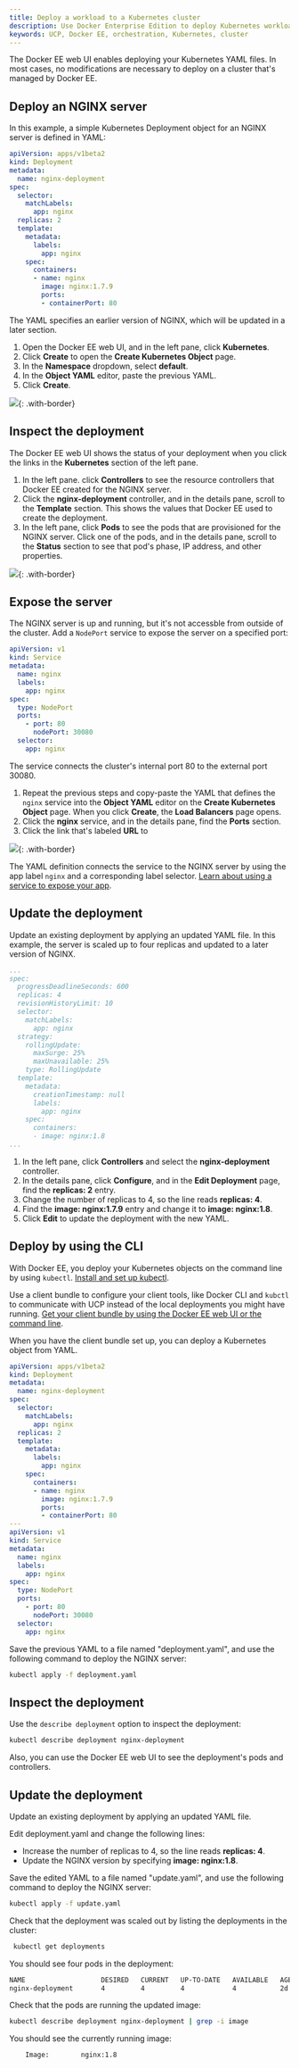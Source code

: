 ```yaml
---
title: Deploy a workload to a Kubernetes cluster
description: Use Docker Enterprise Edition to deploy Kubernetes workloads from yaml files. 
keywords: UCP, Docker EE, orchestration, Kubernetes, cluster
---
```


The Docker EE web UI enables deploying your Kubernetes YAML files. In most
cases, no modifications are necessary to deploy on a cluster that's managed by
Docker EE.

## Deploy an NGINX server

In this example, a simple Kubernetes Deployment object for an NGINX server is
defined in YAML:

```yaml
apiVersion: apps/v1beta2
kind: Deployment
metadata:
  name: nginx-deployment
spec:
  selector:
    matchLabels:
      app: nginx
  replicas: 2
  template:
    metadata:
      labels:
        app: nginx
    spec:
      containers:
      - name: nginx
        image: nginx:1.7.9
        ports:
        - containerPort: 80
```

The YAML specifies an earlier version of NGINX, which will be updated in a
later section.

1. Open the Docker EE web UI, and in the left pane, click **Kubernetes**.
2. Click **Create** to open the **Create Kubernetes Object** page.
3. In the **Namespace** dropdown, select **default**.
4. In the **Object YAML** editor, paste the previous YAML.
5. Click **Create**.

![](../../images/deploy-kubernetes-workload-1.png){: .with-border}

## Inspect the deployment

The Docker EE web UI shows the status of your deployment when you click the 
links in the **Kubernetes** section of the left pane.

1.  In the left pane. click **Controllers** to see the resource controllers
    that Docker EE created for the NGINX server.
2.  Click the **nginx-deployment** controller, and in the details pane, scroll
    to the **Template** section. This shows the values that Docker EE used to 
    create the deployment.
3.  In the left pane, click **Pods** to see the pods that are provisioned for
    the NGINX server. Click one of the pods, and in the details pane, scroll to
    the **Status** section to see that pod's phase, IP address, and other 
    properties.

![](../../images/deploy-kubernetes-workload-2.png){: .with-border}

## Expose the server

The NGINX server is up and running, but it's not accessble from outside of the
cluster. Add a `NodePort` service to expose the server on a specified port:

```yaml
apiVersion: v1
kind: Service
metadata:
  name: nginx
  labels:
    app: nginx
spec:
  type: NodePort
  ports:
    - port: 80
      nodePort: 30080
  selector:
    app: nginx 
```

The service connects the cluster's internal port 80 to the external port
30080.

1.  Repeat the previous steps and copy-paste the YAML that defines the `nginx`
    service into the **Object YAML** editor on the
    **Create Kubernetes Object** page. When you click **Create**, the 
    **Load Balancers** page opens.
2.  Click the **nginx** service, and in the details pane, find the **Ports**
    section.
3.  Click the link that's labeled **URL** to 

![](../../images/deploy-kubernetes-workload-3.png){: .with-border}

The YAML definition connects the service to the NGINX server by using the
app label `nginx` and a corresponding label selector.
[Learn about using a service to expose your app](https://kubernetes.io/docs/tutorials/kubernetes-basics/expose-intro/).

## Update the deployment

Update an existing deployment by applying an updated YAML file. In this
example, the server is scaled up to four replicas and updated to a later
version of NGINX. 

```yaml
...
spec:
  progressDeadlineSeconds: 600
  replicas: 4
  revisionHistoryLimit: 10
  selector:
    matchLabels:
      app: nginx
  strategy:
    rollingUpdate:
      maxSurge: 25%
      maxUnavailable: 25%
    type: RollingUpdate
  template:
    metadata:
      creationTimestamp: null
      labels:
        app: nginx
    spec:
      containers:
      - image: nginx:1.8
...
```

1.  In the left pane, click **Controllers** and select the **nginx-deployment**
    controller.
2.  In the details pane, click **Configure**, and in the **Edit Deployment**
    page, find the **replicas: 2** entry.
3.  Change the number of replicas to 4, so the line reads **replicas: 4**.
4.  Find the **image: nginx:1.7.9** entry and change it to **image: nginx:1.8**.
5.  Click **Edit** to update the deployment with the new YAML.

## Deploy by using the CLI

With Docker EE, you deploy your Kubernetes objects on the command line by using
`kubectl`. [Install and set up kubectl](https://kubernetes.io/docs/tasks/tools/install-kubectl/).

Use a client bundle to configure your client tools, like Docker CLI and `kubctl`
to communicate with UCP instead of the local deployments you might have running.
[Get your client bundle by using the Docker EE web UI or the command line](/datacenter/ucp/2.2/guides/user/access-ucp/cli-based-access.md).

When you have the client bundle set up, you can deploy a Kubernetes object
from YAML.

```yaml
apiVersion: apps/v1beta2
kind: Deployment
metadata:
  name: nginx-deployment
spec:
  selector:
    matchLabels:
      app: nginx
  replicas: 2
  template:
    metadata:
      labels:
        app: nginx
    spec:
      containers:
      - name: nginx
        image: nginx:1.7.9
        ports:
        - containerPort: 80
---
apiVersion: v1
kind: Service
metadata:
  name: nginx
  labels:
    app: nginx
spec:
  type: NodePort
  ports:
    - port: 80
      nodePort: 30080
  selector:
    app: nginx
```

Save the previous YAML to a file named "deployment.yaml", and use the following
command to deploy the NGINX server: 

```bash
kubectl apply -f deployment.yaml
```

## Inspect the deployment

Use the `describe deployment` option to inspect the deployment: 

```bash
kubectl describe deployment nginx-deployment
```

Also, you can use the Docker EE web UI to see the deployment's pods and
controllers.

## Update the deployment

Update an existing deployment by applying an updated YAML file. 

Edit deployment.yaml and change the following lines:

- Increase the number of replicas to 4, so the line reads **replicas: 4**.
- Update the NGINX version by specifying **image: nginx:1.8**.

Save the edited YAML to a file named "update.yaml", and use the following
command to deploy the NGINX server: 

```bash
kubectl apply -f update.yaml
```

Check that the deployment was scaled out by listing the deployments in the
cluster:

```bash
 kubectl get deployments
```

You should see four pods in the deployment:

```bash
NAME                   DESIRED   CURRENT   UP-TO-DATE   AVAILABLE   AGE
nginx-deployment       4         4         4            4           2d
```

Check that the pods are running the updated image:

```bash
kubectl describe deployment nginx-deployment | grep -i image
```

You should see the currently running image:

```bash
    Image:        nginx:1.8
```



